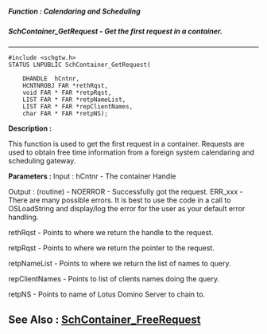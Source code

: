 ##### Function : Calendaring and Scheduling
##### SchContainer_GetRequest - Get the first request in a container.
---
```
#include <schgtw.h>
STATUS LNPUBLIC SchContainer_GetRequest(

	DHANDLE  hCntnr,
	HCNTNROBJ FAR *rethRqst,
	void FAR * FAR *retpRqst,
	LIST FAR * FAR *retpNameList,
	LIST FAR * FAR *repClientNames,
	char FAR * FAR *retpNS);
```
**Description :**

This function is used to get the first request in a container. Requests are 
used to obtain free time information from a foreign system calendaring and 
scheduling gateway.

**Parameters :**
Input :
hCntnr  -  The container Handle

Output :
(routine)  -  NOERROR - Successfully got the request.
ERR_xxx - There are many possible errors. It is best to use the code in a call to OSLoadString and display/log the error for the user as your default error handling.



rethRqst  -  Points to where we return the handle to the request.

retpRqst  -  Points to where we return the pointer to the request.

retpNameList  -  Points to where we return the list of names to query.

repClientNames  -  Points to list of clients names doing the query.

retpNS  -  Points to name of Lotus Domino Server to chain to.


**See Also :**
[SchContainer_FreeRequest](/domino-c-api-docs/reference/Func/SchContainer_FreeRequest)
---
